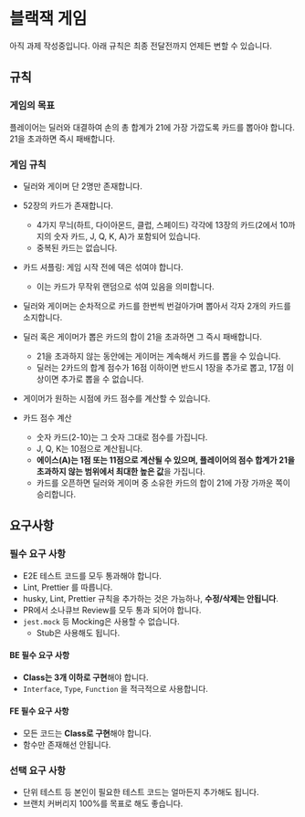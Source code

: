 # 블랙잭 게임

아직 과제 작성중입니다.
아래 규칙은 최종 전달전까지 언제든 변할 수 있습니다.

## 규칙

### 게임의 목표  

플레이어는 딜러와 대결하여 손의 총 합계가 21에 가장 가깝도록 카드를 뽑아야 합니다.  
21을 초과하면 즉시 패배합니다.

### 게임 규칙

- 딜러와 게이머 단 2명만 존재합니다.
- 52장의 카드가 존재합니다. 
  - 4가지 무늬(하트, 다이아몬드, 클럽, 스페이드) 각각에 13장의 카드(2에서 10까지의 숫자 카드, J, Q, K, A)가 포함되어 있습니다.
  - 중복된 카드는 없습니다.
- 카드 셔플링: 게임 시작 전에 덱은 섞여야 합니다. 
  - 이는 카드가 무작위 랜덤으로 섞여 있음을 의미합니다.

- 딜러와 게이머는 순차적으로 카드를 한번씩 번걸아가며 뽑아서 각자 2개의 카드를 소지합니다.

- 딜러 혹은 게이머가 뽑은 카드의 합이 21을 초과하면 그 즉시 패배합니다.
  - 21을 초과하지 않는 동안에는 게이머는 계속해서 카드를 뽑을 수 있습니다.
  - 딜러는 2카드의 합계 점수가 16점 이하이면 반드시 1장을 추가로 뽑고, 17점 이상이면 추가로 뽑을 수 없습니다.
- 게이머가 원하는 시점에 카드 점수를 계산할 수 있습니다.
- 카드 점수 계산
  - 숫자 카드(2-10)는 그 숫자 그대로 점수를 가집니다. 
  - J, Q, K는 10점으로 계산됩니다. 
  - **에이스(A)는 1점 또는 11점으로 계산될 수 있으며, 플레이어의 점수 합계가 21을 초과하지 않는 범위에서 최대한 높은 값**을 가집니다.
  - 카드를 오픈하면 딜러와 게이머 중 소유한 카드의 합이 21에 가장 가까운 쪽이 승리합니다.
 
## 요구사항

### 필수 요구 사항

- E2E 테스트 코드를 모두 통과해야 합니다.
- Lint, Prettier 를 따릅니다.
- husky, Lint, Prettier 규칙을 추가하는 것은 가능하나, **수정/삭제는 안됩니다**.
- PR에서 소나큐브 Review를 모두 통과 되어야 합니다.
- `jest.mock` 등 Mocking은 사용할 수 없습니다.
  - Stub은 사용해도 됩니다.


#### BE 필수 요구 사항

- **Class는 3개 이하로 구현**해야 합니다.
- `Interface`, `Type`, `Function` 을 적극적으로 사용합니다.

#### FE 필수 요구 사항

- 모든 코드는 **Class로 구현**해야 합니다.
- 함수만 존재해선 안됩니다.

### 선택 요구 사항

- 단위 테스트 등 본인이 필요한 테스트 코드는 얼마든지 추가해도 됩니다.
- 브랜치 커버리지 100%를 목표로 해도 좋습니다.

